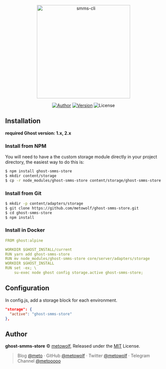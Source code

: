<p align="center">
<img src="https://user-images.githubusercontent.com/2666735/47508037-eea82300-d8a5-11e8-94b0-7c3496f04184.png" width="300px" alt="smms-cli">
</p>

<p align="center">
<a href="https://i-meto.com"><img alt="Author" src="https://img.shields.io/badge/Author-METO-blue.svg?style=flat-square"/></a>
<a href="https://www.npmjs.com/package/ghost-smms-store"><img alt="Version" src="https://img.shields.io/npm/v/ghost-smms-store.svg?style=flat-square"/></a>
<img alt="License" src="https://img.shields.io/npm/l/ghost-smms-store.svg?style=flat-square"/>
</p>


## Installation

**required Ghost version: 1.x, 2.x**

### Install from NPM

You will need to have a the custom storage module directly in your project directory, the easiest way to do this is:

```bash
$ npm install ghost-smms-store
$ mkdir content/storage
$ cp -r node_modules/ghost-smms-store content/storage/ghost-smms-store
```

### Install from Git

```bash
$ mkdir -p content/adapters/storage
$ git clone https://github.com/metowolf/ghost-smms-store.git
$ cd ghost-smms-store
$ npm install
```

### Install in Docker

```yaml
FROM ghost:alpine

WORKDIR $GHOST_INSTALL/current
RUN yarn add ghost-smms-store
RUN mv node_modules/ghost-smms-store core/server/adapters/storage
WORKDIR $GHOST_INSTALL
RUN set -ex; \
    su-exec node ghost config storage.active ghost-smms-store;
```

## Configuration

In config.js, add a storage block for each environment.

```json
"storage": {
  "active": "ghost-smms-store"
},
```

## Author

**ghost-smms-store** © [metowolf](https://github.com/metowolf), Released under the [MIT](./LICENSE) License.<br>

> Blog [@meto](https://i-meto.com) · GitHub [@metowolf](https://github.com/metowolf) · Twitter [@metowolf](https://twitter.com/metowolf) · Telegram Channel [@metooooo](https://t.me/metooooo)
